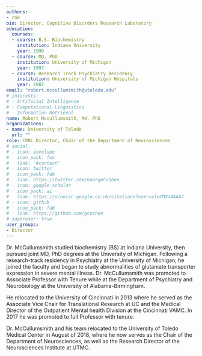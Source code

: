 ```yaml
---
authors:
- rob
bio: Director, Cognitive Disorders Research Laboratory
education:
  courses:
  - course: B.S. Biochemistry
    institution: Indiana University
    year: 1990
  - course: MD, PhD
    institution: University of Michigan
    year: 1997
  - course: Research Track Psychiatry Residency
    institution: University of Michigan Hospitals
    year: 2002
email: "robert.mccullumsmith@utoledo.edu"
# interests:
# - Artificial Intelligence
# - Computational Linguistics
# - Information Retrieval
name: Robert Mccullumsmith, Md, PhD
organizations:
- name: University of Toledo
  url: ""
role: CDRL Director, Chair of the Department of Neurosciences
# social:
# - icon: envelope
#   icon_pack: fas
#   link: '#contact'
# - icon: twitter
#   icon_pack: fab
#   link: https://twitter.com/GeorgeCushen
# - icon: google-scholar
#   icon_pack: ai
#   link: https://scholar.google.co.uk/citations?user=sIwtMXoAAAAJ
# - icon: github
#   icon_pack: fab
#   link: https://github.com/gcushen
# superuser: true
user_groups:
- Director
---
```


Dr. McCullumsmith studied biochemistry (BS) at Indiana University, then pursued joint MD, PhD degrees at the University of Michigan. Following a research-track residency in Psychiatry at the University of Michigan, he joined the faculty and began to study abnormalities of glutamate transporter expression in severe mental illness. Dr. McCullumsmith was promoted to Associate Professor with Tenure while at the Department of Psychiatry and Neurobiology at the University of Alabama-Birmingham. 

He relocated to the University of Cincinnati in 2013 where he served as the Associate Vice Chair for Translational Research at UC and the Medical Director of the Outpatient Mental health Division at the Cincinnati VAMC. In 2017 he was promoted to full Professor with tenure. 

Dr. McCullumsmith and his team relocated to the University of Toledo Medical Center in August of 2018, where he now serves as the Chair of the Department of Neurosciences, as well as the Research Director of the Neurosciences Institute at UTMC. 
